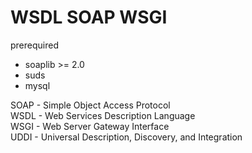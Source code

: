 # WSDL SOAP WSGI
prerequired  
- soaplib >= 2.0  
- suds  
- mysql  

SOAP - Simple Object Access Protocol  
WSDL - Web Services Description Language  
WSGI - Web Server Gateway Interface  
UDDI - Universal Description, Discovery, and Integration
